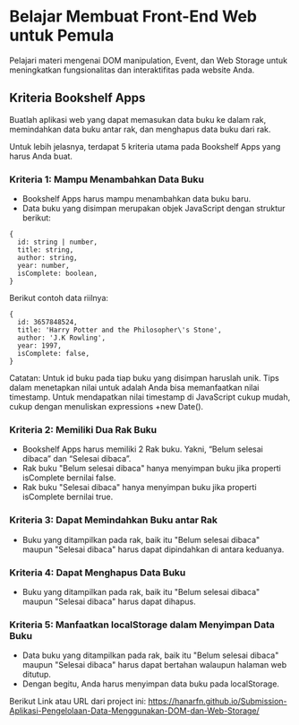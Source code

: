# Belajar Membuat Front-End Web untuk Pemula

Pelajari materi mengenai DOM manipulation, Event, dan Web Storage untuk meningkatkan fungsionalitas dan interaktifitas pada website Anda.

## Kriteria Bookshelf Apps

Buatlah aplikasi web yang dapat memasukan data buku ke dalam rak, memindahkan data buku antar rak, dan menghapus data buku dari rak. 

Untuk lebih jelasnya, terdapat 5 kriteria utama pada Bookshelf Apps yang harus Anda buat.



### <b>Kriteria 1: Mampu Menambahkan Data Buku</b></h3>
- Bookshelf Apps harus mampu menambahkan data buku baru.
- Data buku yang disimpan merupakan objek JavaScript dengan struktur berikut:
```
{
  id: string | number,
  title: string,
  author: string,
  year: number,
  isComplete: boolean,
}
```
Berikut contoh data riilnya:
```
{
  id: 3657848524,
  title: 'Harry Potter and the Philosopher\'s Stone',
  author: 'J.K Rowling',
  year: 1997,
  isComplete: false,
}
```
Catatan:
Untuk id buku pada tiap buku yang disimpan haruslah unik. Tips dalam menetapkan nilai untuk adalah Anda bisa memanfaatkan nilai timestamp. Untuk mendapatkan nilai timestamp di JavaScript cukup mudah, cukup dengan menuliskan expressions +new Date().

### <b>Kriteria 2: Memiliki Dua Rak Buku</b>
- Bookshelf Apps harus memiliki 2 Rak buku. Yakni, “Belum selesai dibaca” dan “Selesai dibaca”.
- Rak buku "Belum selesai dibaca" hanya menyimpan buku jika properti isComplete bernilai false.
- Rak buku "Selesai dibaca" hanya menyimpan buku jika properti isComplete bernilai true.

### <b>Kriteria 3: Dapat Memindahkan Buku antar Rak</b></b>
- Buku yang ditampilkan pada rak, baik itu "Belum selesai dibaca" maupun "Selesai dibaca" harus dapat dipindahkan di antara keduanya.

### <b>Kriteria 4: Dapat Menghapus Data Buku</b>
- Buku yang ditampilkan pada rak, baik itu "Belum selesai dibaca" maupun "Selesai dibaca" harus dapat dihapus.

### <b>Kriteria 5: Manfaatkan localStorage dalam Menyimpan Data Buku</b>
- Data buku yang ditampilkan pada rak, baik itu "Belum selesai dibaca" maupun "Selesai dibaca" harus dapat bertahan walaupun halaman web ditutup.
- Dengan begitu, Anda harus menyimpan data buku pada localStorage.

Berikut Link atau URL dari project ini:
https://hanarfn.github.io/Submission-Aplikasi-Pengelolaan-Data-Menggunakan-DOM-dan-Web-Storage/
